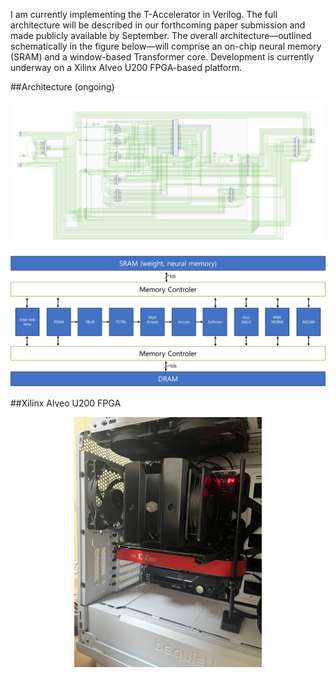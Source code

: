 I am currently implementing the T-Accelerator in Verilog.
The full architecture will be described in our forthcoming paper submission and made publicly available by September.
The overall architecture—outlined schematically in the figure below—will comprise an on-chip neural memory (SRAM) and a window-based Transformer core.
Development is currently underway on a Xilinx Alveo U200 FPGA-based platform.

##Architecture (ongoing)
<p align="center">
  <img src="top_arch.png" width="1000" >
</p>

<p align="center">
  <img src="arch.png" width="1000" >
</p>

##Xilinx Alveo U200 FPGA 
<p align="center">
  <img src="u200.jpeg" width="300" >
</p>
